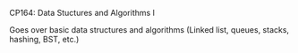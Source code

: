 CP164: Data Stuctures and Algorithms I

Goes over basic data structures and algorithms (Linked list, queues, stacks, hashing, BST, etc.)
